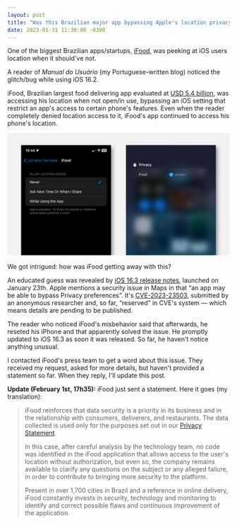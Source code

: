 ```yaml
---
layout: post
title: "Was this Brazilian major app bypassing Apple's location privacy on iOS?"
date: 2023-01-31 11:30:00 -0300
--- 
```

One of the biggest Brazilian apps/startups, [iFood](https://www.ifood.com.br/), was peeking at iOS users location when it should've not.

A reader of _Manual do Usuário_ (my Portuguese-written blog) noticed the glitch/bug while using iOS 16.2.

iFood, Brazilian largest food delivering app evaluated at [USD 5.4 billion](https://www.bloomberglinea.com/english/ifood-hits-54b-valuation-surpasses-colombian-rival-rappi/), was accessing his location when not open/in use, bypassing an iOS setting that restrict an app's access to certain phone's features. Even when the reader completely denied location access to it, iFood's app continued to access his phone's location.

![Two screenshots showing iFood accessing iPhone location even when denied to do so.](/assets/2023/ifood-bypassing-ios-privacy-location/ifood-bypassing-ios-location-privacy.jpg)

We got intrigued: how was iFood getting away with this?

An educated guess was revealed by [iOS 16.3 release notes](https://support.apple.com/en-us/HT213606), launched on January 23th. Apple mentions a security issue in Maps in that “an app may be able to bypass Privacy preferences”. It's [CVE-2023-23503](https://www.cve.org/CVERecord?id=CVE-2023-23503), submitted by an anonymous researcher and, so far, “reserved” in CVE's system — which means details are pending to be published.

The reader who noticed iFood's misbehavior said that afterwards, he reseted his iPhone and that apparently solved the issue. He promptly updated to iOS 16.3 as soon it was released. So far, he haven't notice anything unusual.

I contacted iFood's press team to get a word about this issue. They received my request, asked for more details, but haven't provided a statement so far. When they reply, I'll update this post.

**Update (February 1st, 17h35):** iFood just sent a statement. Here it goes (my translation):

>iFood reinforces that data security is a priority in its business and in the relationship with consumers, deliverers, and restaurants. The data collected is used only for the purposes set out in our [Privacy Statement](https://institucional.ifood.com.br/abrindo-a-cozinha/declaracao-privacidade-clientes/#capitulo-4).
>
>In this case, after careful analysis by the technology team, no code was identified in the iFood application that allows access to the user's location without authorization, but even so, the company remains available to clarify any questions on the subject or any alleged failure, in order to contribute to bringing more security to the platform. 
>
>Present in over 1,700 cities in Brazil and a reference in online delivery, iFood constantly invests in security, technology and monitoring to identify and correct possible flaws and continuous improvement of the application.